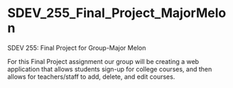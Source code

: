 # SDEV_255_Final_Project_MajorMelon
SDEV 255: Final Project for Group-Major Melon

For this Final Project assignment our group will be creating a web application that allows students sign-up 
for college courses, and then allows for teachers/staff to add, delete, and edit courses.

